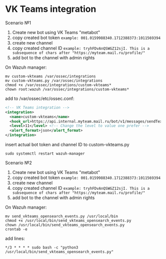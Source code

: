 # VK Teams integration
Scenario №1

1. Create new bot using VK Teams "metabot"
2. copy created bot token ```example: 001.0159988340.1712388373:1011569394```
3. create new channel
4. copy created channel ID ```example: tryhFDvAnQSWGZ12sjI. This is a subsequence of chars after "https://myteam.mail.ru/profile/" ```
5. add bot to the channel with admin rights
   
On Wazuh manager:
```
mv custom-vkteams /var/ossec/integrations
mv custom-vkteams.py /var/ossec/integrations
chmod +x /var/ossec/integrations/custom-vkteams*
chown root:wazuh /var/ossec/integrations/custom-vkteams*
```
add to /var/ossec/etc/ossec.conf:
```xml
<!-- VK Teams integration -->
<integration>
  <name>custom-vkteams</name>
  <hook_url>https://api.internal.myteam.mail.ru/bot/v1/messages/sendText</hook_url>
  <level>11</level> <!-- Change the level to value one prefer -->
  <alert_format>json</alert_format>
</integration>
```
insert actual bot token and channel ID to custom-vkteams.py
```
sudo systemctl restart wazuh-manager
```
Scenario №2

1. Create new bot using VK Teams "metabot"
2. copy created bot token ```example: 001.0159988340.1712388373:1011569394```
3. create new channel
4. copy created channel ID ```example: tryhFDvAnQSWGZ12sjI. This is a subsequence of chars after "https://myteam.mail.ru/profile/" ```
5. add bot to the channel with admin rights
   
On Wazuh manager:
```
mv send_vkteams_opensearch_events.py /usr/local/bin
chmod +x /usr/local/bin/send_vkteams_opensearch_events.py
chown /usr/local/bin/send_vkteams_opensearch_events.py
crontab -e
```
add lines:
```
*/3 * * * * sudo bash -c "python3 /usr/local/bin/send_vkteams_opensearch_events.py"
```
